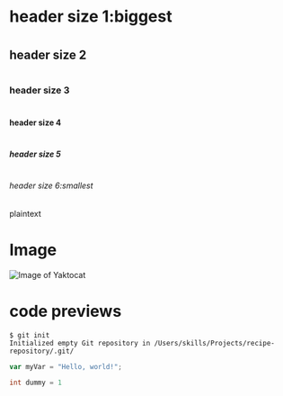 # <h1> header size 1:biggest
# <h2> header size 2
# <h3> header size 3
# <h4> header size 4
# <h5> header size 5
# <h6> header size 6:smallest
plaintext

# <h1> Image
![Image of Yaktocat](https://octodex.github.com/images/yaktocat.png)

# <h1> code previews

```
$ git init
Initialized empty Git repository in /Users/skills/Projects/recipe-repository/.git/
```
``` javascript
var myVar = "Hello, world!";
```
``` c
int dummy = 1
```
